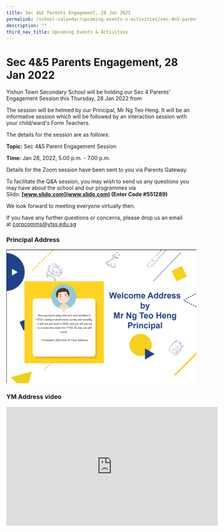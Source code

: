 ```yaml
---
title: Sec 4&5 Parents Engagement, 28 Jan 2022
permalink: /school-calendar/upcoming-events-n-activities/sec-4n5-parents-engagement-28-jan-2022/
description: ""
third_nav_title: Upcoming Events & Activities
---
```

# **Sec 4&5 Parents Engagement, 28 Jan 2022**

Yishun Town Secondary School will be holding our Sec 4 Parents’ Engagement Session this Thursday, 28 Jan 2022 from  
  

The session will be helmed by our Principal, Mr Ng Teo Heng. It will be an informative session which will be followed by an interaction session with your child/ward's Form Teachers.

The details for the session are as follows:

**Topic:** Sec 4&5 Parent Engagement Session

**Time:** Jan 28, 2022, 5.00 p.m. - 7.00 p.m.

Details for the Zoom session have been sent to you via Parents Gateway.

To facilitate the Q&A session, you may wish to send us any questions you may have about the school and our programmes via Slido: **[www.slido.com](www.slido.com) (Enter Code #551289)**

We look forward to meeting everyone virtually then.

If you have any further questions or concerns, please drop us an email at [corpcomms@ytss.edu.sg](mailto:corpcomms@ytss.edu.sg)


### Principal Address

[![](/images/PTR.jpg)](/files/Sec%204%20and%205%20PTR_Principal%20Address.pdf)

### YM Address video 


<iframe width="560" height="315" src="https://www.youtube.com/embed/zlx1EDvI2_c" title="YouTube video player" frameborder="0" allow="accelerometer; autoplay; clipboard-write; encrypted-media; gyroscope; picture-in-picture" allowfullscreen></iframe>